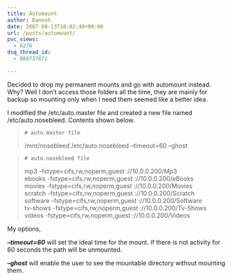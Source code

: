 ```yaml
---
title: Automount
author: Danesh
date: 2007-08-13T18:02:40+00:00
url: /posts/automount/
pvc_views:
  - 6276
dsq_thread_id:
  - 889737872

---
```

Decided to drop my permanent mounts and go with automount instead. Why? Well I don&#8217;t access those folders all the time, they are mainly for backup so mounting only when I need them seemed like a better idea.

I modified the /etc/auto.master file and created a new file named /etc/auto.nosebleed. Contents shown below.

> `# auto.master file`
> 
> /mnt/nosebleed /etc/auto.nosebleed &#8211;timeout=60 &#8211;ghost

> `# auto.nosebleed file`
> 
> mp3 -fstype=cifs,rw,noperm,guest ://10.0.0.200/Mp3  
> ebooks -fstype=cifs,rw,noperm,guest ://10.0.0.200/eBooks  
> movies -fstype=cifs,rw,noperm,guest ://10.0.0.200/Movies  
> scratch -fstype=cifs,rw,noperm,guest ://10.0.0.200/Scratch  
> software -fstype=cifs,rw,noperm,guest ://10.0.0.200/Software  
> tv-shows -fstype=cifs,rw,noperm,guest ://10.0.0.200/Tv-Shows  
> videos -fstype=cifs,rw,noperm,guest ://10.0.0.200/Videos

My options,

_**&#8211;timeout=60**_ will set the ideal time for the mount. If there is not activity for 60 seconds the path will be unmounted.

_**&#8211;ghost**_ will enable the user to see the mountable directory without mounting them.